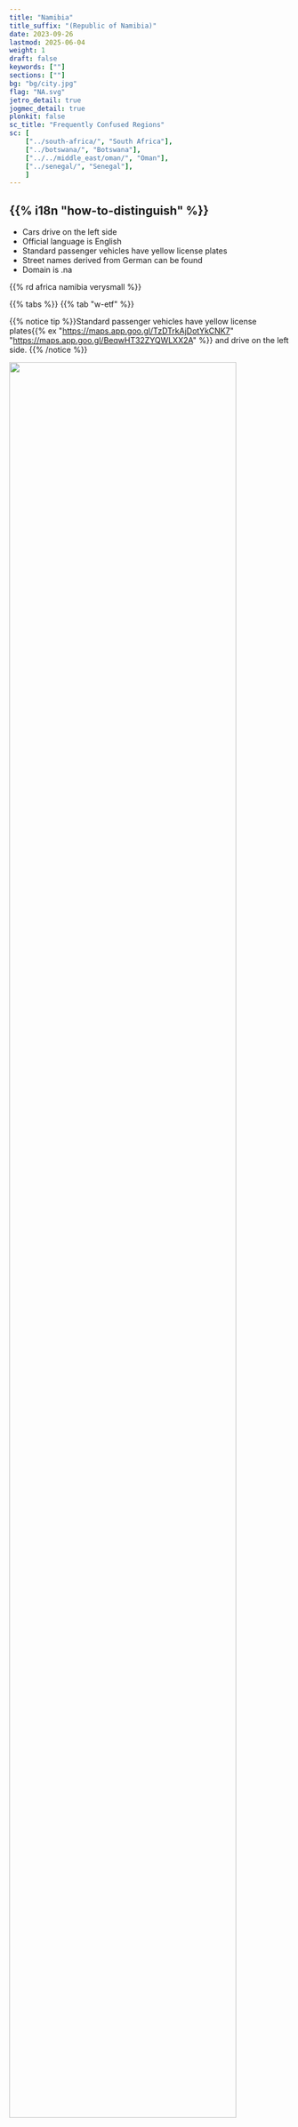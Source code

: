 ```yaml
---
title: "Namibia"
title_suffix: "(Republic of Namibia)"
date: 2023-09-26
lastmod: 2025-06-04
weight: 1
draft: false
keywords: [""]
sections: [""]
bg: "bg/city.jpg"
flag: "NA.svg"
jetro_detail: true
jogmec_detail: true
plonkit: false
sc_title: "Frequently Confused Regions"
sc: [
    ["../south-africa/", "South Africa"],
    ["../botswana/", "Botswana"],
    ["../../middle_east/oman/", "Oman"],
    ["../senegal/", "Senegal"],
    ]
---
```


<div class="main-desciption country-description">
    <h2 class="section-title">{{% i18n "how-to-distinguish" %}}</h2>
    <ul class="rule-list">
        <li>Cars drive on the <span class="quiz">left</span> side</li>
        <li>Official language is English</li>
        <li>Standard passenger vehicles have <span class="quiz">yellow</span> license plates</li>
        <li>Street names derived from German can be found</li>
        <li>Domain is <span class="quiz">.na</span></li>
    </ul>
    {{% rd africa namibia verysmall %}}
</div>

{{% tabs %}}
{{% tab "w-etf" %}}

{{% notice tip %}}Standard passenger vehicles have <span class="quiz">yellow</span> license plates{{% ex "https://maps.app.goo.gl/TzDTrkAjDotYkCNK7" "https://maps.app.goo.gl/BeqwHT32ZYQWLXX2A" %}} and drive on the left side.
{{% /notice %}}
<div class="googlemap-if no-margin">
<img src="./elephants_at_etosha_national_2.jpg" width="90%">
</div>

{{% lb 50 %}}
![](./640px-Namibia_plate.jpg)

By <a href="//commons.wikimedia.org/wiki/User:Dickelbers" title="User:Dickelbers">Dickelbers</a> - <span class="int-own-work" lang="en">Own work</span>, <a href="https://creativecommons.org/licenses/by-sa/4.0" title="Creative Commons Attribution-Share Alike 4.0">CC BY-SA 4.0</a>, <a href="https://commons.wikimedia.org/w/index.php?curid=45401926">Link</a>
{{% /lb %}}

{{% notice tip %}}The flat Namib Desert spreads along the coast{{% ex "https://maps.app.goo.gl/UFpuSnnSREAr5YXL8" %}}. It is classified as a west coast desert, similar to the {{% goto "../../cs_america/chile/" "Atacama Desert in Chile" %}}{{% ref "https://ja.wikipedia.org/wiki/%E8%A5%BF%E5%B2%B8%E7%A0%82%E6%BC%A0" "west coast deserts" %}}.
{{% /notice %}}
<div class="googlemap-if no-margin">
<img src="./road_ahead_desert_never.jpg" width="95%">
</div>

{{% notice tip %}}After colonization by {{% goto "../../europe/germany/" "Germany" %}}, Namibia was under the mandate of the Union of South Africa. As a result, street names with German sounds can be seen{{% ex "https://maps.app.goo.gl/svF4zwa6Dt2kwZcB8" %}}.
{{% /notice %}}
<div class="googlemap-if no-margin">
<p><a href="https://commons.wikimedia.org/wiki/File:Windhuk_Bahnhofstra%C3%9Fe.jpg#/media/File:Windhuk_Bahnhofstra%C3%9Fe.jpg"><img src="https://upload.wikimedia.org/wikipedia/commons/3/3c/Windhuk_Bahnhofstra%C3%9Fe.jpg" alt="Windhuk Bahnhofstraße.jpg" height="448" width="640"></a></p><p>By <a href="//commons.wikimedia.org/wiki/User:Zairon" title="User:Zairon">Zairon</a> - <span class="int-own-work" lang="en">Own work</span>, <a href="https://creativecommons.org/licenses/by-sa/4.0" title="Creative Commons Attribution-Share Alike 4.0">CC BY-SA 4.0</a>, <a href="https://commons.wikimedia.org/w/index.php?curid=71217869">Link</a></p>
</div>

{{% notice tip %}}
Despite the low population, Namibia is rich in mineral resources like diamonds and uranium. As a result, urban areas tend to be relatively safe and well-developed in terms of housing and infrastructure{{% ex "https://maps.app.goo.gl/tasd2CRDKQ6BD5zA8" %}}.
In places like Swakopmund, European-style architecture influenced by {{% goto "../../europe/germany/" "Germany" %}} still remains{{% ex "https://maps.app.goo.gl/Dumckq4A4RwEDYUq9" %}}{{% ref "https://ja.wikipedia.org/wiki/%E3%82%B9%E3%83%AF%E3%82%B3%E3%83%97%E3%83%A0%E3%83%B3%E3%83%88" "Swakopmund" %}}.
{{% /notice %}}
<div class="googlemap-if no-margin">
<img src="swakopmund1.jpg">
</div>

{{% /tab %}}
{{% /tabs %}}

<div class="main-desciption area-description">
    <h2 class="section-title">{{% i18n "narrow-down-the-area" %}}</h2>
    <h4 class="section-title">Scenery</h4>
    <ul class="rule-list">
        <li>Elevation varies by region, and the area becomes mountainous beyond the coastal lowlands.
            <ul>
                <li>The Namib Desert along the coast is extremely flat {{% ex "https://maps.app.goo.gl/3wNp5ZycbqoAYjsB6" "https://maps.app.goo.gl/TyAex5xmWBB6fGzg9" "https://maps.app.goo.gl/vCRnybQwV77FmtaQ8" %}}</li>
            </ul>
        </li>
        <li>The proportion of tree and grass coverage varies by region {{% ref "https://www.uni-koeln.de/sfb389/e/e1/download/atlas_namibia/e1_download_living_resources_e.htm" "Atlas of Namibia Project" %}}
            <ul>
                <li><span style="color:#147F09">■</span> Areas with more than 80% coverage {{% ex "https://maps.app.goo.gl/BrxGWEKMT5SNoV6MA" "https://maps.app.goo.gl/HGhoQsDR2MrYa3xD7" %}}</li>
                <li><span style="color:#E8C15B">■</span> Areas where trees grow but are not covered by grasslands</li>
                <li><span style="color:#6A8418">■</span> Areas classified as Nama Karoo where only shrubs and small grasses grow, without large trees or grass coverage</li>
                <li><span style="color:#917716">■</span> Namib Desert {{% ex "https://maps.app.goo.gl/7mY8qTtKqTZHhhK27" %}}</li>
                <li><span style="color:#DAD6CC">■</span> Light-colored soil areas {{% ex "https://maps.app.goo.gl/gUK78xpuvEiBgkQn8" "https://maps.app.goo.gl/T2EjDB1TG7oRT3iDA" "https://maps.app.goo.gl/nNmtFc4uXmzT63iW6" %}}</li>
                <li><span style="color:red">■</span> Inside the frame: areas with slightly reddish soil {{% ex "https://maps.app.goo.gl/7SxZvsg5oGfu2ftB7" "https://maps.app.goo.gl/kWpcRdoVNW48ub2aA" %}}</li>
                <li><span style="color:#9D3500">■</span> Areas with dark brownish soil {{% ex "https://maps.app.goo.gl/QuFYYeY8U3TnWDSE9" "https://maps.app.goo.gl/ZSL9nh6AGv1iay5G7" %}}</li>
            </ul>
        </li>
        <li>Railways run from the most important port, Walvis Bay, and Lüderitz—the only port until the end of apartheid—for container transport.
            <ul>
                <li>Walvis Bay {{% ex "https://maps.app.goo.gl/z21NtccVNu2cYMAB6" %}} (Soil is elevated where the track runs)</li>
                <li>Lüderitz {{% ex "https://maps.app.goo.gl/YbtgXiN1RwrARDoB6" "https://maps.app.goo.gl/TdSb5JHUqDUWA7qK6" %}}</li>
            </ul>
        </li>
    </ul>
</div>

{{% tabs %}}
{{% tab "Elevation" %}}
<div class="googlemap-if unclickable no-margin">
<img src="./960px-Namibia_Topography.png" width="70%" />
</div>

{{% notice tip %}}
Beyond the coastal lowlands of the Namib Desert lies the mountainous Great Escarpment area, where elevation increases by about 1000 meters. In central Namibia and elevated areas, rugged rocky mountains are also visible.
{{% /notice %}}

{{% /tab %}}
{{% tab "Vegetation" %}}

{{% notice tip %}}
Green areas indicate over 80% coverage, while light green areas show visible ground.
{{% /notice %}}

<div class="googlemap-if unclickable no-margin">
<img src="./glasscover.png" width="70%" />
</div>

{{% /tab %}}
{{% tab "Railways" %}}

{{% notice tip %}}
Railways run primarily from the most important port, Walvis Bay (railway lines appear as black and white lines on the island map). Until Walvis Bay was incorporated after the end of apartheid, Lüderitz was the only port along the Namibian coast that could accommodate large ships. Thinking of this in historical context might make it easier to remember.
{{% /notice %}}

<div class="googlemap-if unclickable no-margin">
<p style="width:100%"><a href="https://commons.wikimedia.org/wiki/File:Namibia_rail_network_map_de.svg#/media/File:Namibia_rail_network_map_de.svg"><img src="https://upload.wikimedia.org/wikipedia/commons/8/88/Namibia_rail_network_map_de.svg" alt="Namibia rail network map de.svg" width="60%"></a></p><p>By <a href="//commons.wikimedia.org/wiki/User:Htonl" title="User:Htonl">Htonl</a> - <span class="int-own-work" lang="en">Own work</span> / <a href="https://en.wikipedia.org/wiki/en:OpenStreetMap" class="extiw" title="w:en:OpenStreetMap">OpenStreetMap</a> geodata., <a href="https://creativecommons.org/licenses/by-sa/2.0" title="Creative Commons Attribution-Share Alike 2.0">CC BY-SA 2.0</a>, <a href="https://commons.wikimedia.org/w/index.php?curid=20231852">Link</a></p>
</div>

{{% /tab %}}
{{% /tabs %}}


<div class="main-desciption area-description">
    <h4 class="section-title">Vegetation</h4>
    <ul class="rule-list">
        <li>Pterocarpus angolensis (commonly known as wild teak) grows naturally along the northeastern Caprivi Strip</li>
        <li>Colophospermum mopane is only found in northwestern Namibia{{% ex "https://maps.app.goo.gl/RXZAuphynLFVYrsP9" %}}</li>
        <li>The so-called "exploding palm" is distributed near northern Angola and along the northwestern coast{{% ex "https://maps.app.goo.gl/g9BpJEytnusX7Nws8" %}}</li>
        <li>Aloe dichotoma grows only in {{% goto "../south-africa/" "South Africa" %}} and southwestern Namibia</li>
    </ul>
</div>

{{% tabs %}}
{{% tab "Pterocarpus angolensis" %}}
{{% notice tip %}}
Wild teak is frequently recorded along the northeastern Caprivi Strip{{% ref "https://www.inaturalist.org/observations?subview=map&taxon_id=340243" "pterocarpus angolensis - iNaturalist" %}}. You can observe its round, brown pod-like fruit{{% ex "https://maps.app.goo.gl/vEj3dixAU24EGBL97" "https://maps.app.goo.gl/M1jJozJ3jbBXdjSb6" %}}.
{{% /notice %}}

<div class="googlemap-if unclickable no-margin">
<iframe src="https://www.google.com/maps/embed?pb=!4v1749047427382!6m8!1m7!1sg9MuciuFgXQ55f4YluD14g!2m2!1d-18.05073644654441!2d20.93175947601597!3f192.49570894906978!4f12.245689334005007!5f1.7262685934902433" width="600" height="450" style="border:0;" allowfullscreen="" loading="lazy" referrerpolicy="no-referrer-when-downgrade"></iframe>
</div>

{{% /tab %}}
{{% tab "Colophospermum mopane" %}}
{{% notice tip %}}
It appears bushy and spread out from low branches{{% ex "https://maps.app.goo.gl/rTLBHMZ72bBJ6jtQA" "https://maps.app.goo.gl/uaXteXJv338qhz6V8" %}}.
{{% /notice %}}

<div class="googlemap-if unclickable no-margin">
<p><a href="https://commons.wikimedia.org/wiki/File:Colophospermum_mopane_arbre_MHNT.jpg#/media/File:Colophospermum_mopane_arbre_MHNT.jpg"><img src="https://upload.wikimedia.org/wikipedia/commons/f/f3/Colophospermum_mopane_arbre_MHNT.jpg" alt="Colophospermum mopane in Namibia" height="480" width="640"></a></p>
<p>By <a href="//commons.wikimedia.org/wiki/User:Erc%C3%A9" title="User:Ercé">Roger Culos</a> - <span class="int-own-work" lang="en">Own work</span>, <a href="https://creativecommons.org/licenses/by-sa/3.0" title="Creative Commons Attribution-Share Alike 3.0">CC BY-SA 3.0</a>, <a href="https://commons.wikimedia.org/w/index.php?curid=34066751">Link</a></p>
</div>

{{% /tab %}}
{{% tab "Hyphaene petersiana" %}}
{{% notice tip %}}
The so-called "exploding palm" is distributed near northern Angola and along the northwestern coast{{% ex "https://maps.app.goo.gl/g9BpJEytnusX7Nws8" %}}.
{{% /notice %}}

<div class="googlemap-if unclickable no-margin">
<img src="bakuhatsu.jpg" width="300px">
</div>

{{% /tab %}}
{{% tab "Aloe dichotoma" %}}
{{% notice tip %}}
Although its silhouette is distinctive, it may not be often seen due to the lack of roads along the border where it grows{{% ex "https://maps.app.goo.gl/4K658G6hPQfKiiJo8" %}}.
{{% /notice %}}

<div class="googlemap-if unclickable no-margin">
<img src="rock_formations_rocks_dichotoma.jpg" width="80%">
</div>

{{% notice tip %}}
The distribution area is shown in the light blue dot region in the image below (CC0 image){{% ref "https://www.inaturalist.org/observations/242135414" "Aloidendron dichotomum - iNaturalist" %}}.
{{% /notice %}}

<div class="googlemap-if unclickable no-margin">
<img src="the_tree_aloes_southern.jpg" width="60%">
</div>

{{% /tab %}}
{{% /tabs %}}

<div class="main-desciption area-description">
    <h2 class="section-title">{{% i18n "narrow-down-the-city" %}}</h2>
    <ul class="rule-list">
        <li>In Walvis Bay, the largest port in the Republic of Namibia, you can see railway freight and container terminals.</li>
        <li>There is a road to a plain surrounded by tall red sand dunes called Sossusvlei {{% ex "https://maps.app.goo.gl/tT63QrNTcGnTrk9W9" %}}</li>
        <li>There are areas where you can see Brandberg, the highest mountain in Namibia.</li>
    </ul>
</div>

{{% tabs %}}
{{% tab "Walvis Bay" %}}

{{% notice tip %}}
Walvis Bay is the largest port in the Republic of Namibia {{% ex "https://maps.app.goo.gl/GcmWUW4TpAZVC4Tt6" %}}. It was incorporated into Namibia in August 1993, around the end of apartheid. It serves as a key export/import hub for regions like {{% goto "../botswana/" "Botswana" %}} and Zambia, and railways start from this town. You can often find container terminals {{% ex "https://maps.app.goo.gl/mEkwvUgq4LJtyqMz6" %}} and transportation company bases {{% ex "https://maps.app.goo.gl/muNbSowLwg73VmUj8" "https://maps.app.goo.gl/9aDDUT9gY8Kq1xZcA" %}} here.
{{% /notice %}}

<div class="googlemap-if unclickable no-margin">
<a data-flickr-embed="true" href="https://www.flickr.com/photos/string_bass_dave/54459068109/in/photolist-2n3bKG9-SKJuBP-smEc4A-soNCTE-soNw8A-2oPSfRy-D6JPJb-2d7z5Ge-29rUr1o-xXGhzV-dGhfW3-2iF8wCC-s5BDsR-2n3dpMG-2n39ABW-2krWt1m-s7nkUm-s7kpP9-soNazG-MKwiyV-V7m9pi-s7kTSq-rs8NcH-s7wcig-soM5Ff-2nxXuYt-DtoCbe-QBpdwq-E5RtDx-rs9t2X-s7k9Ns-FYYqQk-smFciS-soLARs-2oPar4e-3HSNzN-smG2kd-2qYmXCa-5JkDpj-2m6GmBk-F9sDj7-F4YKZ2-CVGCMi-2ifvwBx-soWVZv-fTDG86-s5CsSF-2i1y8YN-Db8yGD-soVqtV" title="Walvis Bay Harbor"><img src="https://live.staticflickr.com/65535/54459068109_62e365dd29_c.jpg" width="800" height="447" alt="Walvis Bay Harbor"/></a><script async src="//embedr.flickr.com/assets/client-code.js" charset="utf-8"></script>
</div>

{{% /tab %}}
{{% tab "Sossusvlei" %}}

{{% notice tip %}}
There is a road leading to a plain surrounded by tall red sand dunes called Sossusvlei {{% ex "https://maps.app.goo.gl/tT63QrNTcGnTrk9W9" %}}, which is a popular tourist destination in Namibia {{% ref "https://www.sossusvlei.org/" "Sossusvlei" %}}. Satellite images show that only the road to Sossusvlei is a flat plain, while the surroundings are dunes.
{{% /notice %}}

<div class="googlemap-if unclickable no-margin">
<img src="./960px-Sossusvlei_LandSat7.jpg" width="60%" />
</div>

{{% /tab %}}
{{% tab "Brandberg" %}}

{{% notice tip %}}
Located in northern Namibia, you can see a flat-topped and massive mountain {{% ex "https://maps.app.goo.gl/jfWCVCCYZTbECnQ79" "https://maps.app.goo.gl/VuWPNFnpncTx3VAx7" %}}.
{{% /notice %}}

<div class="googlemap-if unclickable no-margin">
<img src="./Brandberg_Namibia_10km_distance.jpg" width="90%" />
</div>

{{% /tab %}}
{{% /tabs %}}
